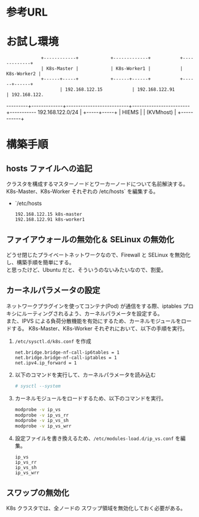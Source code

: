 # 参考URL






# お試し環境









                 +------------+            +-------------+           +-------------+
                 | K8s-Master |            | K8s-Worker1 |           | K8s-Worker2 |
                 +------+-----+            +------+------+           +------+------+
                        | 192.168.122.15           | 192.168.122.91         | 192.168.122.
 ---------+-------------+--------------------------+------------------------+----------- 192.168.122.0/24
          |
    +-----+-----+
    |   HIEMS   |
    | (KVMhost) |
    +-----------+


# 構築手順

## hosts ファイルへの追記
クラスタを構成するマスターノードとワーカーノードについて名前解決する。  
K8s-Master、K8s-Worker それぞれの /etc/hosts` を編集する。

- `/etc/hosts
    ```
    192.168.122.15 k8s-master
    192.168.122.91 k8s-worker1
    ```



## ファイアウォールの無効化＆ SELinux の無効化
どうせ閉じたプライベートネットワークなので、Firewall と SELinux を無効化し、構築手順を簡単にする。  
と思ったけど、Ubuntu だと、そういうのないみたいなので、割愛。


## カーネルパラメータの設定
ネットワークプラグインを使ってコンテナ(Pod) が通信をする際、iptables プロキシにルーティングされるよう、カーネルパラメータを設定する。  
また、IPVS による負荷分散機能を有効にするため、カーネルモジュールをロードする。
K8s-Master、K8s-Worker それぞれにおいて、以下の手順を実行。

1. `/etc/sysctl.d/k8s.conf` を作成
    ```
    net.bridge.bridge-nf-call-ip6tables = 1
    net.bridge.bridge-nf-call-iptables = 1
    net.ipv4.ip_forward = 1
    ```
2. 以下のコマンドを実行して、カーネルパラメータを読み込む
    ```sh
    # sysctl --system
    ```
3. カーネルモジュールをロードするため、以下のコマンドを実行。
    ```sh
    modprobe -v ip_vs
    modprobe -v ip_vs_rr
    modprobe -v ip_vs_sh
    modprobe -v ip_vs_wrr
    ```
4. 設定ファイルを書き換えるため、`/etc/modules-load.d/ip_vs.conf` を編集。
    ```
    ip_vs
    ip_vs_rr
    ip_vs_sh
    ip_vs_wrr
    ```

## スワップの無効化
K8s クラスタでは、全ノードの スワップ領域を無効化しておく必要がある。







